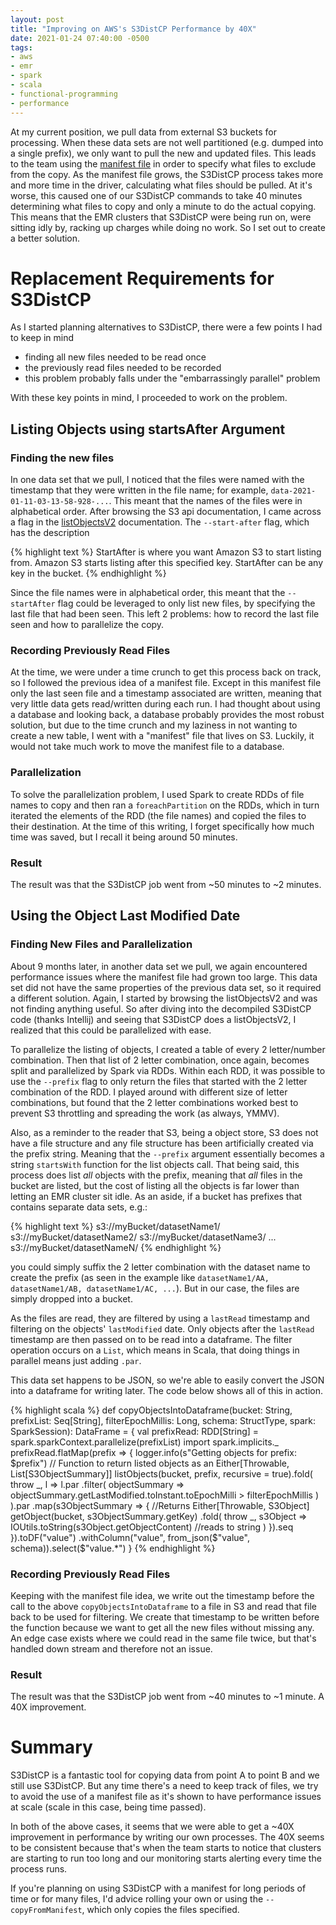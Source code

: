 ```yaml
---
layout: post
title: "Improving on AWS's S3DistCP Performance by 40X"
date: 2021-01-24 07:40:00 -0500
tags:
- aws
- emr
- spark
- scala
- functional-programming
- performance
---
```


At my current position, we pull data from external S3 buckets for processing. When these data sets are not well partitioned (e.g. dumped into a single prefix), we only want to pull the new and updated files.  This leads to the team using the [manifest file](https://docs.aws.amazon.com/emr/latest/ReleaseGuide/UsingEMR_s3distcp.html) in order to specify what files to exclude from the copy.  As the manifest file grows, the S3DistCP process takes more and more time in the driver, calculating what files should be pulled.  At it's worse, this caused one of our S3DistCP commands to take 40 minutes determining what files to copy and only a minute to do the actual copying.  This means that the EMR clusters that S3DistCP were being run on, were sitting idly by, racking up charges while doing no work. So I set out to create a better solution.

# Replacement Requirements for S3DistCP

As I started planning alternatives to S3DistCP, there were a few points I had to keep in mind
- finding all new files needed to be read once
- the previously read files needed to be recorded
- this problem probably falls under the "embarrassingly parallel" problem

With these key points in mind, I proceeded to work on the problem.

## Listing Objects using startsAfter Argument

### Finding the new files

In one data set that we pull, I noticed that the files were named with the timestamp that they were written in the file name; for example, `data-2021-01-11-03-13-58-928-...`. This meant that the names of the files were in alphabetical order.  After browsing the S3 api documentation, I came across a flag in the [listObjectsV2](https://docs.aws.amazon.com/cli/latest/reference/s3api/list-objects-v2.html) documentation.  The `--start-after` flag, which has the description

{% highlight text %}
StartAfter is where you want Amazon S3 to start listing from.
Amazon S3 starts listing after this specified key.
StartAfter can be any key in the bucket.
{% endhighlight %}

Since the file names were in alphabetical order, this meant that the `--startAfter` flag could be leveraged to only list new files, by specifying the last file that had been seen.  This left 2 problems: how to record the last file seen and how to parallelize the copy.  

### Recording Previously Read Files
At the time, we were under a time crunch to get this process back on track, so I followed the previous idea of a manifest file.  Except in this manifest file only the last seen file and a timestamp associated are written, meaning that very little data gets read/written during each run.  I had thought about using a database and looking back, a database probably provides the most robust solution, but due to the time crunch and my laziness in not wanting to create a new table, I went with a "manifest" file that lives on S3.  Luckily, it would not take much work to move the manifest file to a database.


### Parallelization

To solve the parallelization problem, I used Spark to create RDDs of file names to copy and then ran a `foreachPartition` on the RDDs, which in turn iterated the elements of the RDD (the file names) and copied the files to their destination.  At the time of this writing, I forget specifically how much time was saved, but I recall it being around 50 minutes.

### Result

The result was that the S3DistCP job went from ~50 minutes to ~2 minutes.


## Using the Object Last Modified Date

### Finding New Files and Parallelization

About 9 months later, in another data set we pull, we again encountered performance issues where the manifest file had grown too large.  This data set did not have the same properties of the previous data set, so it required a different solution.  Again, I started by browsing the listObjectsV2 and was not finding anything useful.  So after diving into the decompiled S3DistCP code (thanks Intellij) and seeing that S3DistCP does a listObjectsV2, I realized that this could be parallelized with ease.

To parallelize the listing of objects, I created a table of every 2 letter/number combination.  Then that list of 2 letter combination, once again, becomes split and parallelized by Spark via RDDs. Within each RDD, it was possible to use the `--prefix` flag to only return the files that started with the 2 letter combination of the RDD.  I played around with different size of letter combinations, but found that the 2 letter combinations worked best to prevent S3 throttling and spreading the work (as always, YMMV).  

Also, as a reminder to the reader that S3, being a object store, S3 does not have a file structure and any file structure has been artificially created via the prefix string.  Meaning that the `--prefix` argument essentially becomes a string `startsWith` function for the list objects call. That being said, this process does list _all_ objects with the prefix, meaning that _all_ files in the bucket are listed, but the cost of listing all the objects is far lower than letting an EMR cluster sit idle. As an aside, if a bucket has prefixes that contains separate data sets, e.g.:

{% highlight text %}
s3://myBucket/datasetName1/
s3://myBucket/datasetName2/
s3://myBucket/datasetName3/
...
s3://myBucket/datasetNameN/
{% endhighlight %}

you could simply suffix the 2 letter combination with the dataset name to create the prefix (as seen in the example like `datasetName1/AA, datasetName1/AB, datasetName1/AC, ...`).  But in our case, the files are simply dropped into a bucket.

As the files are read, they are filtered by using a `lastRead` timestamp and filtering on the objects' `lastModified` date. Only objects after the `lastRead` timestamp are then passed on to be read into a dataframe.  The filter operation occurs on a `List`, which means in Scala, that doing things in parallel means just adding `.par`.

This data set happens to be JSON, so we're able to easily convert the JSON into a dataframe for writing later.  The code below shows all of this in action.

{% highlight scala %}
def copyObjectsIntoDataframe(bucket: String, prefixList: Seq[String], filterEpochMillis: Long, schema: StructType, spark: SparkSession): DataFrame = {
 val prefixRead: RDD[String] = spark.sparkContext.parallelize(prefixList)
 import spark.implicits._
 prefixRead.flatMap(prefix => {
  logger.info(s"Getting objects for prefix: $prefix")
	// Function to return listed objects as an Either[Throwable, List[S3ObjectSummary]]
  listObjects(bucket, prefix, recursive = true).fold(
     throw _,
     l =>
     l.par
      .filter(
       objectSummary => objectSummary.getLastModified.toInstant.toEpochMilli > filterEpochMillis
      )
    ).par
     .map(s3ObjectSummary => {
			 //Returns Either[Throwable, S3Object]
       getObject(bucket, s3ObjectSummary.getKey)
        .fold(
         throw _,
         s3Object =>  IOUtils.toString(s3Object.getObjectContent) //reads to string
       )
    }).seq
 }).toDF("value")
   .withColumn("value", from_json($"value", schema)).select($"value.*")
}
{% endhighlight %}  

### Recording Previously Read Files

Keeping with the manifest file idea, we write out the timestamp before the call to the above `copyObjectsIntoDataframe` to a file in S3 and read that file back to be used for filtering.  We create that timestamp to be written before the function because we want to get all the new files without missing any.  An edge case exists where we could read in the same file twice, but that's handled down stream and therefore not an issue.

### Result

The result was that the S3DistCP job went from ~40 minutes to ~1 minute.  A 40X improvement.

# Summary

S3DistCP is a fantastic tool for copying data from point A to point B and we still use S3DistCP.  But any time there's a need to keep track of files, we try to avoid the use of a manifest file as it's shown to have performance issues at scale (scale in this case, being time passed).

In both of the above cases, it seems that we were able to get a ~40X improvement in performance by writing our own processes.  The 40X seems to be consistent because that's when the team starts to notice that clusters are starting to run too long and our monitoring starts alerting every time the process runs.  

If you're planning on using S3DistCP with a manifest for long periods of time or for many files, I'd advice rolling your own or using the `--copyFromManifest`, which only copies the files specified.

